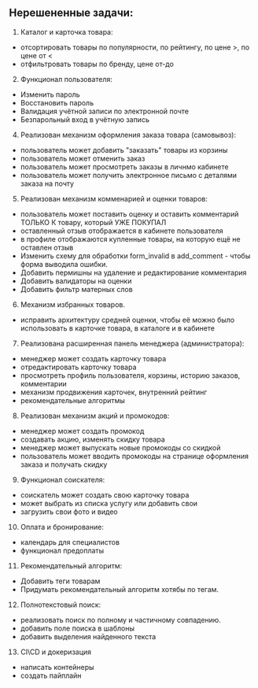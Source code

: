 ## Нерешененные задачи:
1. Каталог и карточка товара:
  - отсортировать товары по популярности, по рейтингу, по цене >, по цене от <
  - отфильтровать товары по бренду, цене от-до


2. Функционал пользователя:
  - Изменить пароль
  - Восстановить пароль
  - Валидация учётной записи по электронной почте
  - Безпарольный вход в учётную запись

4. Реализован механизм оформления заказа товара (самовывоз):
  - пользователь может добавить "заказать" товары из корзины
  - пользователь может отменить заказ
  - пользователь может просмотреть заказы в личнмо кабинете
  - пользователь может получить электронное письмо с деталями заказа на почту

5. Реализован механизм комменарией и оценки товаров:
  - пользователь может поставить оценку и оставить комментарий ТОЛЬКО К товару, который УЖЕ ПОКУПАЛ
  - оставленный отзыв отображается в кабинете пользователя
  - в профиле отображаются купленные товары, на которую ещё не оставлен отзыв
  - Изменить схему для обработки form_invalid в add_comment - чтобы форма выводила ошибки.
  - Добавить пермишны на удаление и редактирование комментария
  - Добавить валидаторы на оценки
  - Добавить фильтр матерных слов

6. Механизм избранных товаров.
  - исправить архитектуру средней оценки, чтобы её можно было использовать в карточке товара, в каталоге и в кабинете

7. Реализована расширенная панель менеджера (администратора):
  - менеджер может создать карточку товара
  - отредактировать карточку товара
  - просмотреть профиль пользователя, корзины, историю заказов, комментарии
  - механизм продвижения карточек, внутренний рейтинг
  - рекомендательные алгоритмы

8. Реализован механизм акций и промокодов:
  - менеджер может создать промокод
  - создавать акцию, изменять скидку товара
  - менеджер может выпускать новые промокоды со скидкой
  - пользователь может вводить промокоды на странице оформления заказа и получать скидку

9. Функционал соискателя:
  - соискатель может создать свою карточку товара
  - может выбрать из списка услугу или добавить свои
  - загрузить свои фото и видео

10. Оплата и бронирование:
  - календарь для специалистов
  - функционал предоплаты

11. Рекомендательный алгоритм:
  - Добавить теги товарам
  - Придумать рекомендательный алгоритм хотябы по тегам.

12. Полнотекстовый поиск:
  - реализовать поиск по полному и частичному совпадению.
  - добавить поле поиска в шаблоны
  - добавить выделения найденного текста

13. CI\CD и докеризация
  - написать контейнеры
  - создать пайплайн